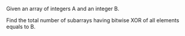 Given an array of integers A and an integer B.

Find the total number of subarrays having bitwise XOR of all elements equals to B.
